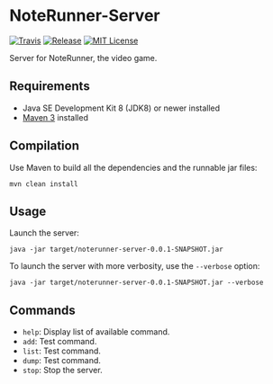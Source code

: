 NoteRunner-Server
=================

[![Travis](https://img.shields.io/travis/pgrenaud/NoteRunner-Server.svg)](https://travis-ci.org/pgrenaud/NoteRunner-Server)
[![Release](https://img.shields.io/github/release/pgrenaud/NoteRunner-Server.svg)](https://github.com/pgrenaud/NoteRunner-Server/releases)
[![MIT License](https://img.shields.io/badge/license-MIT-8469ad.svg)](https://tldrlegal.com/license/mit-license)

Server for NoteRunner, the video game.

Requirements
------------

* Java SE Development Kit 8 (JDK8) or newer installed
* [Maven 3](https://maven.apache.org/download.cgi) installed

Compilation
-----------

Use Maven to build all the dependencies and the runnable jar files:

    mvn clean install

Usage
-----

Launch the server:

    java -jar target/noterunner-server-0.0.1-SNAPSHOT.jar

To launch the server with more verbosity, use the `--verbose` option:

    java -jar target/noterunner-server-0.0.1-SNAPSHOT.jar --verbose

Commands
--------

* `help`: Display list of available command.
* `add`: Test command.
* `list`: Test command.
* `dump`: Test command.
* `stop`: Stop the server.
